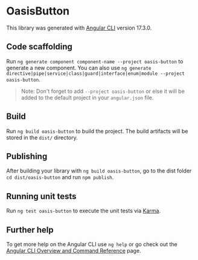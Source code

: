 # OasisButton

This library was generated with [Angular CLI](https://github.com/angular/angular-cli) version 17.3.0.

## Code scaffolding

Run `ng generate component component-name --project oasis-button` to generate a new component. You can also use `ng generate directive|pipe|service|class|guard|interface|enum|module --project oasis-button`.
> Note: Don't forget to add `--project oasis-button` or else it will be added to the default project in your `angular.json` file. 

## Build

Run `ng build oasis-button` to build the project. The build artifacts will be stored in the `dist/` directory.

## Publishing

After building your library with `ng build oasis-button`, go to the dist folder `cd dist/oasis-button` and run `npm publish`.

## Running unit tests

Run `ng test oasis-button` to execute the unit tests via [Karma](https://karma-runner.github.io).

## Further help

To get more help on the Angular CLI use `ng help` or go check out the [Angular CLI Overview and Command Reference](https://angular.io/cli) page.
